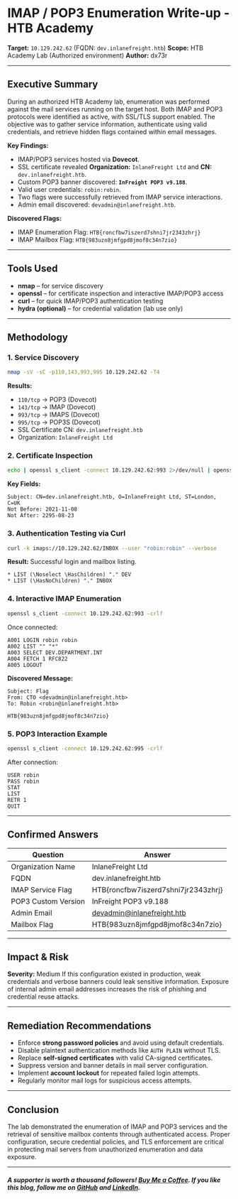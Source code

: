 # IMAP / POP3 Enumeration Write-up - HTB Academy

**Target:** `10.129.242.62` (FQDN: `dev.inlanefreight.htb`)
**Scope:** HTB Academy Lab (Authorized environment)
**Author:** dx73r

---

## Executive Summary

During an authorized HTB Academy lab, enumeration was performed against the mail services running on the target host. Both IMAP and POP3 protocols were identified as active, with SSL/TLS support enabled. The objective was to gather service information, authenticate using valid credentials, and retrieve hidden flags contained within email messages.

**Key Findings:**

* IMAP/POP3 services hosted via **Dovecot**.
* SSL certificate revealed **Organization:** `InlaneFreight Ltd` and **CN:** `dev.inlanefreight.htb`.
* Custom POP3 banner discovered: **`InFreight POP3 v9.188`**.
* Valid user credentials: `robin:robin`.
* Two flags were successfully retrieved from IMAP service interactions.
* Admin email discovered: `devadmin@inlanefreight.htb`.

**Discovered Flags:**

* IMAP Enumeration Flag: `HTB{roncfbw7iszerd7shni7jr2343zhrj}`
* IMAP Mailbox Flag: `HTB{983uzn8jmfgpd8jmof8c34n7zio}`

---

## Tools Used

* **nmap** – for service discovery
* **openssl** – for certificate inspection and interactive IMAP/POP3 access
* **curl** – for quick IMAP/POP3 authentication testing
* **hydra (optional)** – for credential validation (lab use only)

---

## Methodology

### 1. Service Discovery

```bash
nmap -sV -sC -p110,143,993,995 10.129.242.62 -T4
```

**Results:**

* `110/tcp`  → POP3 (Dovecot)
* `143/tcp`  → IMAP (Dovecot)
* `993/tcp`  → IMAPS (Dovecot)
* `995/tcp`  → POP3S (Dovecot)
* SSL Certificate CN: `dev.inlanefreight.htb`
* Organization: `InlaneFreight Ltd`

### 2. Certificate Inspection

```bash
echo | openssl s_client -connect 10.129.242.62:993 2>/dev/null | openssl x509 -noout -subject -issuer -dates -text
```

**Key Fields:**

```
Subject: CN=dev.inlanefreight.htb, O=InlaneFreight Ltd, ST=London, C=UK
Not Before: 2021-11-08
Not After: 2295-08-23
```

### 3. Authentication Testing via Curl

```bash
curl -k imaps://10.129.242.62/INBOX --user "robin:robin" --verbose
```

**Result:** Successful login and mailbox listing.

```
* LIST (\Noselect \HasChildren) "." DEV
* LIST (\HasNoChildren) "." INBOX
```

### 4. Interactive IMAP Enumeration

```bash
openssl s_client -connect 10.129.242.62:993 -crlf
```

Once connected:

```
A001 LOGIN robin robin
A002 LIST "" "*"
A003 SELECT DEV.DEPARTMENT.INT
A004 FETCH 1 RFC822
A005 LOGOUT
```

**Discovered Message:**

```
Subject: Flag
From: CTO <devadmin@inlanefreight.htb>
To: Robin <robin@inlanefreight.htb>

HTB{983uzn8jmfgpd8jmof8c34n7zio}
```

### 5. POP3 Interaction Example

```bash
openssl s_client -connect 10.129.242.62:995 -crlf
```

After connection:

```
USER robin
PASS robin
STAT
LIST
RETR 1
QUIT
```

---

## Confirmed Answers

| Question            | Answer                                                          |
| ------------------- | --------------------------------------------------------------- |
| Organization Name   | InlaneFreight Ltd                                               |
| FQDN                | dev.inlanefreight.htb                                           |
| IMAP Service Flag   | HTB{roncfbw7iszerd7shni7jr2343zhrj}                             |
| POP3 Custom Version | InFreight POP3 v9.188                                           |
| Admin Email         | [devadmin@inlanefreight.htb](mailto:devadmin@inlanefreight.htb) |
| Mailbox Flag        | HTB{983uzn8jmfgpd8jmof8c34n7zio}                                |

---

## Impact & Risk

**Severity:** Medium
If this configuration existed in production, weak credentials and verbose banners could leak sensitive information. Exposure of internal admin email addresses increases the risk of phishing and credential reuse attacks.

---

## Remediation Recommendations

* Enforce **strong password policies** and avoid using default credentials.
* Disable plaintext authentication methods like `AUTH PLAIN` without TLS.
* Replace **self-signed certificates** with valid CA-signed certificates.
* Suppress version and banner details in mail server configuration.
* Implement **account lockout** for repeated failed login attempts.
* Regularly monitor mail logs for suspicious access attempts.

---

## Conclusion

The lab demonstrated the enumeration of IMAP and POP3 services and the retrieval of sensitive mailbox contents through authenticated access. Proper configuration, secure credential policies, and TLS enforcement are critical in protecting mail servers from unauthorized enumeration and data exposure.

---

##### A supporter is worth a thousand followers! [Buy Me a Coffee](https://www.buymeacoffee.com/dx73r). If you like this blog, follow me on [GitHub](https://github.com/dx7er) and [LinkedIn](https://www.linkedin.com/in/naqvio7/). 
